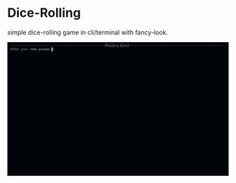 # Dice-Rolling

simple dice-rolling game in cli/terminal with fancy-look.

![screen-record-01](./src/screen_record_01.gif)
